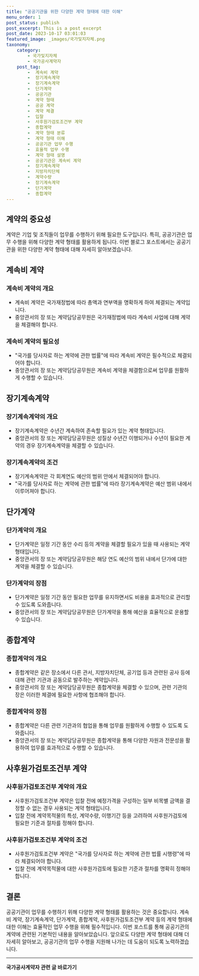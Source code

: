 ```yaml
---
title: "공공기관을 위한 다양한 계약 형태에 대한 이해"
menu_order: 1
post_status: publish
post_excerpt: This is a post excerpt
post_date: 2023-10-17 03:01:03
featured_image: _images/국가및지자체.png
taxonomy:
    category:
        - 국가및지자체
        - 국가공사계약자
    post_tag:
        -  계속비 계약
        -  장기계속계약
        -  장기계속계약
        -  단가계약
        -  공공기관
        -  계약 형태
        -  공공 계약
        -  계약 체결
        -  입찰
        -  사후원가검토조건부 계약
        -  종합계약
        -  계약 형태 분류
        -  계약 형태 이해
        -  공공기관 업무 수행
        -  효율적 업무 수행
        -  계약 형태 설명
        -  공공기관은 계속비 계약
        -  장기계속계약
        -  지방자치단체
        -  계약수량
        -  장기계속계약
        -  단가계약
        -  종합계약
---
```



## 계약의 중요성

계약은 기업 및 조직들이 업무를 수행하기 위해 필요한 도구입니다. 특히, 공공기관은 업무 수행을 위해 다양한 계약 형태를 활용하게 됩니다. 이번 블로그 포스트에서는 공공기관을 위한 다양한 계약 형태에 대해 자세히 알아보겠습니다.

## 계속비 계약

### 계속비 계약의 개요

- 계속비 계약은 국가재정법에 따라 총액과 연부액을 명확하게 하여 체결되는 계약입니다.
- 중앙관서의 장 또는 계약담당공무원은 국가재정법에 따라 계속비 사업에 대해 계약을 체결해야 합니다.

### 계속비 계약의 필요성

- "국가를 당사자로 하는 계약에 관한 법률"에 따라 계속비 계약은 필수적으로 체결되어야 합니다.
- 중앙관서의 장 또는 계약담당공무원은 계속비 계약을 체결함으로써 업무를 원활하게 수행할 수 있습니다.

## 장기계속계약

### 장기계속계약의 개요

- 장기계속계약은 수년간 계속하여 존속할 필요가 있는 계약 형태입니다.
- 중앙관서의 장 또는 계약담당공무원은 성질상 수년간 이행되거나 수년이 필요한 계약의 경우 장기계속계약을 체결할 수 있습니다.

### 장기계속계약의 조건

- 장기계속계약은 각 회계연도 예산의 범위 안에서 체결되어야 합니다.
- "국가를 당사자로 하는 계약에 관한 법률"에 따라 장기계속계약은 예산 범위 내에서 이루어져야 합니다.

## 단가계약

### 단가계약의 개요

- 단가계약은 일정 기간 동안 수리 등의 계약을 체결할 필요가 있을 때 사용되는 계약 형태입니다.
- 중앙관서의 장 또는 계약담당공무원은 해당 연도 예산의 범위 내에서 단가에 대한 계약을 체결할 수 있습니다.

### 단가계약의 장점

- 단가계약은 일정 기간 동안 필요한 업무를 유지하면서도 비용을 효과적으로 관리할 수 있도록 도와줍니다.
- 중앙관서의 장 또는 계약담당공무원은 단가계약을 통해 예산을 효율적으로 운용할 수 있습니다.

## 종합계약

### 종합계약의 개요

- 종합계약은 같은 장소에서 다른 관서, 지방자치단체, 공기업 등과 관련된 공사 등에 대해 관련 기관과 공동으로 발주하는 계약입니다.
- 중앙관서의 장 또는 계약담당공무원은 종합계약을 체결할 수 있으며, 관련 기관의 장은 이러한 체결에 필요한 사항에 협조해야 합니다.

### 종합계약의 장점

- 종합계약은 다른 관련 기관과의 협업을 통해 업무를 원활하게 수행할 수 있도록 도와줍니다.
- 중앙관서의 장 또는 계약담당공무원은 종합계약을 통해 다양한 자원과 전문성을 활용하여 업무를 효과적으로 수행할 수 있습니다.

## 사후원가검토조건부 계약

### 사후원가검토조건부 계약의 개요

- 사후원가검토조건부 계약은 입찰 전에 예정가격을 구성하는 일부 비목별 금액을 결정할 수 없는 경우 사용되는 계약 형태입니다.
- 입찰 전에 계약목적물의 특성, 계약수량, 이행기간 등을 고려하여 사후원가검토에 필요한 기준과 절차를 정해야 합니다.

### 사후원가검토조건부 계약의 조건

- 사후원가검토조건부 계약은 "국가를 당사자로 하는 계약에 관한 법률 시행령"에 따라 체결되어야 합니다.
- 입찰 전에 계약목적물에 대한 사후원가검토에 필요한 기준과 절차를 명확히 정해야 합니다.

## 결론

공공기관이 업무를 수행하기 위해 다양한 계약 형태를 활용하는 것은 중요합니다. 계속비 계약, 장기계속계약, 단가계약, 종합계약, 사후원가검토조건부 계약 등의 계약 형태에 대한 이해는 효율적인 업무 수행을 위해 필수적입니다. 이번 포스트를 통해 공공기관의 계약에 관련된 기본적인 내용을 알아보았습니다. 앞으로도 다양한 계약 형태에 대해 더 자세히 알아보고, 공공기관의 업무 수행을 지원해 나가는 데 도움이 되도록 노력하겠습니다.



<!-- wp:separator -->
<hr class="wp-block-separator has-alpha-channel-opacity"/>
<!-- /wp:separator -->

<!-- wp:group {"backgroundColor":"base","layout":{"type":"constrained"}} -->
<div class="wp-block-group has-base-background-color has-background"><!-- wp:paragraph {"align":"center","fontSize":"large"} -->
<p class="has-text-align-center has-large-font-size"><strong>국가공사계약자 관련 글 바로가기</strong></p>
<!-- /wp:paragraph -->


<!-- wp:latest-posts
{"categories":[{"id":6878,"count":19,"description":"","link":"https://uknowlaw.com/category/%ea%b5%ad%ea%b0%80%ea%b3%b5%ec%82%ac%ea%b3%84%ec%95%bd%ec%9e%90/","name":"국가공사계약자","slug":"국가공사계약자","taxonomy":"category","parent":0,"meta":[],"_links":{"self":[{"href":"https://uknowlaw.com/wp-json/wp/v2/categories/6878"}],"collection":[{"href":"https://uknowlaw.com/wp-json/wp/v2/categories"}],"about":[{"href":"https://uknowlaw.com/wp-json/wp/v2/taxonomies/category"}],"wp:post_type":[{"href":"https://uknowlaw.com/wp-json/wp/v2/posts?categories=6878"}],"curies":[{"name":"wp","href":"https://api.w.org/{rel}","templated":true}]}}],"postsToShow":100,"excerptLength":28,"postLayout":"grid","columns":2,"featuredImageAlign":"left","featuredImageSizeSlug":"large","fontSize":"medium"} /--></div>
<!-- /wp:group -->